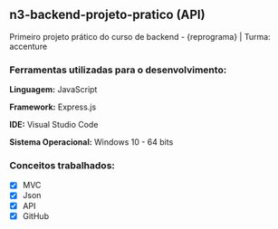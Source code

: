 ##  n3-backend-projeto-pratico (API)
Primeiro projeto prático do curso de backend - {reprograma} | Turma: accenture

### Ferramentas utilizadas para o desenvolvimento:

**Linguagem:** JavaScript

**Framework:** Express.js

**IDE:** Visual Studio Code

**Sistema Operacional:** Windows 10 - 64 bits

### Conceitos trabalhados:

- [x] MVC
- [x] Json
- [x] API
- [x] GitHub
